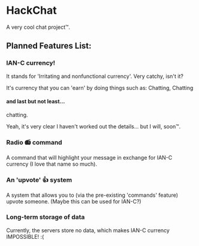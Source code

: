 # HackChat

A very cool chat project™.

## Planned Features List:

### IAN-C currency!

It stands for 'Irritating and nonfunctional currency'. Very catchy, isn't it?

It's currency that you can 'earn' by doing things such as:
Chatting,
Chatting

#### and last but not least...

chatting.

Yeah, it's very clear I haven't worked out the details... but I will, soon™.

### Radio 📻 command

A command that will highlight your message in exchange for IAN-C currency (I love that name so much).

### An 'upvote' 👍 system

A system that allows you to (via the pre-existing 'commands' feature) upvote someone. (Maybe this can be used for IAN-C?)

### Long-term storage of data

Currently, the servers store no data, which makes IAN-C currency IMPOSSIBLE! :(
